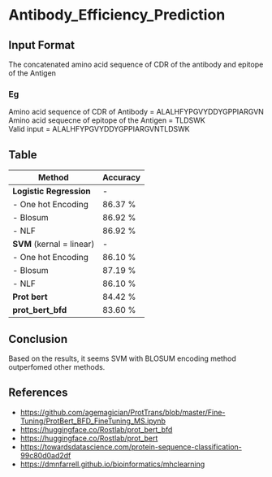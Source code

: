 # Antibody_Efficiency_Prediction

## Input Format
The concatenated amino acid sequence of CDR of the antibody and epitope of the Antigen
### Eg
Amino acid sequence of CDR of Antibody = ALALHFYPGVYDDYGPPIARGVN          
Amino acid sequecne of epitope of the Antigen = TLDSWK         
Valid input = ALALHFYPGVYDDYGPPIARGVNTLDSWK

## Table
| Method      | Accuracy |
| --------- | -----|
|**Logistic Regression**  | - |
|- One hot Encoding | 86.37 %|
|- Blosum | 86.92 % |
|- NLF | 86.92 % |
| **SVM** (kernal = linear)   |   - |
|- One hot Encoding | 86.10 %|
|- Blosum | 87.19 % |
|- NLF | 86.10 %|
| **Prot bert**      |    84.42 % |
| **prot_bert_bfd** |     83.60 %  |

## Conclusion
Based on the results, it seems SVM with BLOSUM encoding method outperfomed other methods.


## References
- https://github.com/agemagician/ProtTrans/blob/master/Fine-Tuning/ProtBert_BFD_FineTuning_MS.ipynb
- https://huggingface.co/Rostlab/prot_bert_bfd
- https://huggingface.co/Rostlab/prot_bert
- https://towardsdatascience.com/protein-sequence-classification-99c80d0ad2df
- https://dmnfarrell.github.io/bioinformatics/mhclearning
